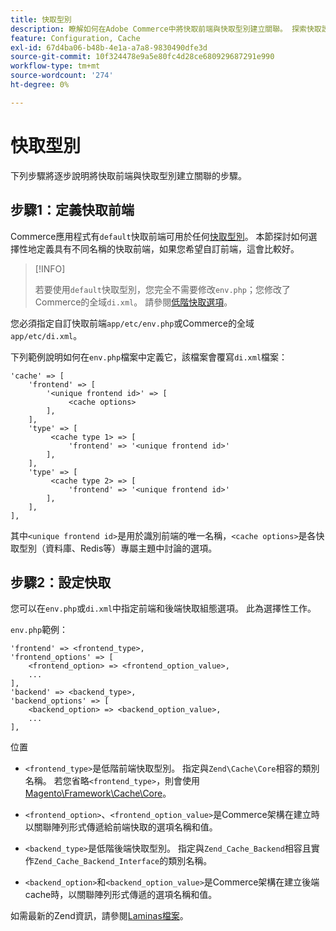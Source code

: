 ```yaml
---
title: 快取型別
description: 瞭解如何在Adobe Commerce中將快取前端與快取型別建立關聯。 探索快取設定和管理技術。
feature: Configuration, Cache
exl-id: 67d4ba06-b48b-4e1a-a7a8-9830490dfe3d
source-git-commit: 10f324478e9a5e80fc4d28ce680929687291e990
workflow-type: tm+mt
source-wordcount: '274'
ht-degree: 0%

---
```


# 快取型別

下列步驟將逐步說明將快取前端與快取型別建立關聯的步驟。

## 步驟1：定義快取前端

Commerce應用程式有`default`快取前端可用於任何[快取型別](../cli/manage-cache.md#clean-and-flush-cache-types)。 本節探討如何選擇性地定義具有不同名稱的快取前端，如果您希望自訂前端，這會比較好。

>[!INFO]
>
>若要使用`default`快取型別，您完全不需要修改`env.php`；您修改了Commerce的全域`di.xml`。 請參閱[低階快取選項](cache-options.md)。

您必須指定自訂快取前端`app/etc/env.php`或Commerce的全域`app/etc/di.xml`。

下列範例說明如何在`env.php`檔案中定義它，該檔案會覆寫`di.xml`檔案：

```php?start_inline=1
'cache' => [
    'frontend' => [
        '<unique frontend id>' => [
             <cache options>
        ],
    ],
    'type' => [
         <cache type 1> => [
             'frontend' => '<unique frontend id>'
        ],
    ],
    'type' => [
         <cache type 2> => [
             'frontend' => '<unique frontend id>'
        ],
    ],
],
```

其中`<unique frontend id>`是用於識別前端的唯一名稱，`<cache options>`是各快取型別（資料庫、Redis等）專屬主題中討論的選項。

## 步驟2：設定快取

您可以在`env.php`或`di.xml`中指定前端和後端快取組態選項。 此為選擇性工作。

`env.php`範例：

```php?start_inline=1
'frontend' => <frontend_type>,
'frontend_options' => [
    <frontend_option> => <frontend_option_value>,
    ...
],
'backend' => <backend_type>,
'backend_options' => [
    <backend_option> => <backend_option_value>,
    ...
],
```

位置

- `<frontend_type>`是低階前端快取型別。 指定與`Zend\Cache\Core`相容的類別名稱。
若您省略`<frontend_type>`，則會使用[Magento\Framework\Cache\Core](https://github.com/magento/magento2/blob/2.4/lib/internal/Magento/Framework/Cache/Core.php)。

- `<frontend_option>`、`<frontend_option_value>`是Commerce架構在建立時以關聯陣列形式傳遞給前端快取的選項名稱和值。
- `<backend_type>`是低階後端快取型別。 指定與`Zend_Cache_Backend`相容且實作`Zend_Cache_Backend_Interface`的類別名稱。
- `<backend_option>`和`<backend_option_value>`是Commerce架構在建立後端cache時，以關聯陣列形式傳遞的選項名稱和值。

如需最新的Zend資訊，請參閱[Laminas檔案](https://docs.laminas.dev/)。
